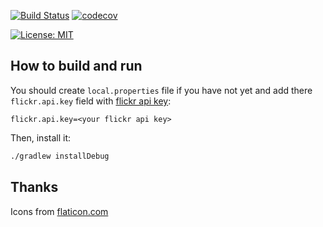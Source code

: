 [![Build Status](https://travis-ci.org/nikialeksey/image-search.svg?branch=master)](https://travis-ci.org/nikialeksey/image-search)
[![codecov](https://codecov.io/gh/nikialeksey/image-search/branch/master/graph/badge.svg)](https://codecov.io/gh/nikialeksey/image-search)

[![License: MIT](https://img.shields.io/badge/License-MIT-yellow.svg)](https://github.com/nikialeksey/image-search/blob/master/LICENSE)

## How to build and run

You should create `local.properties` file if you have not yet and add 
there `flickr.api.key` field with [flickr api key](https://www.flickr.com/services/api/misc.api_keys.html):

```properties
flickr.api.key=<your flickr api key>
``` 

Then, install it:
```bash
./gradlew installDebug
```

## Thanks

Icons from [flaticon.com](https://www.flaticon.com/packs/multimedia-collection)
